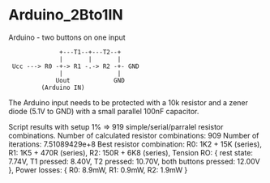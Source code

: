 # Arduino_2Bto1IN
Arduino - two buttons on one input

                  +---T1--+---T2--+
                  |       |       |
     Ucc ---> R0 -+-> R1 -.-> R2 -+- GND
                  |               |
                 Uout            GND
             (Arduino IN)

The Arduino input needs to be protected with a 10k resistor and a zener diode (5.1V to GND) with a small parallel 100nF capacitor.

Script results with setup 1% => 919 simple/serial/parralel resistor combinations.
Number of calculated resistor combinations: 909
Number of iterations: 7.51089429e+8
Best resistor combination:
         R0: 1K2 + 15K (series),
         R1: 1K5 + 470R (series),
         R2: 150R + 6K8 (series),
         Tension RO: {
             rest state: 7.74V,
             T1 pressed: 8.40V,
             T2 pressed: 10.70V,
             both buttons pressed: 12.00V
         },
         Power losses: {
             R0: 8.9mW,
             R1: 0.9mW,
             R2: 1.9mW
         }
